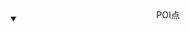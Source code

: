 <!-- # START 折叠 -->
<details open class="bg-zinc-900 p-5 my-5">
<summary></summary>



</details>
<!-- # END 折叠 -->

<!--------------------------分P-------------------------->

<!-- # START 三联 -->
<div style="display: flex; flex-direction: row; width: 33%;">
    <img src="" alt="" style="margin-right: 2%;"/>
    <img src="" alt="" style="margin-right: 2%;"/> 
    <img src="" alt=""/>
</div>
<div style="text-align: center; margin-top:-25px;">
    POI点
</div>
<!-- # END 三联 -->

<!--------------------------分P-------------------------->

